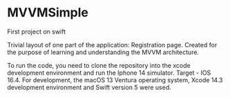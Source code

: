 # MVVMSimple
First project on swift

Trivial layout of one part of the application: Registration page. Created for the purpose of learning and understanding the MVVM architecture.

To run the code, you need to clone the repository into the xcode development environment and run the Iphone 14 simulator. Target - IOS 16.4. 
For development, the macOS 13 Ventura operating system, Xcode 14.3 development environment and Swift version 5 were used.
